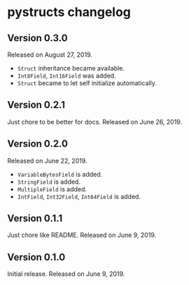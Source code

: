 # pystructs changelog

## Version 0.3.0

Released on August 27, 2019.

- `Struct` inheritance became available.
- `Int8Field`, `Int16Field` was added.
- `Struct` became to let self initialize automatically.

## Version 0.2.1

Just chore to be better for docs. Released on June 26, 2019.

## Version 0.2.0

Released on June 22, 2019.

- `VariableBytesField` is added.
- `StringField` is added.
- `MultipleField` is added.
- `IntField`, `Int32Field`, `Int64Field` is added.

## Version 0.1.1

Just chore like README. Released on June 9, 2019.

## Version 0.1.0

Initial release. Released on June 9, 2019.
